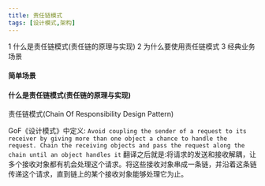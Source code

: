 ```yaml
---
title: 责任链模式
tags: [设计模式,架构]
---
```


1 什么是责任链模式(责任链的原理与实现)
2 为什么要使用责任链模式
3 经典业务场景
<!-- more -->

#### 简单场景

#### 什么是责任链模式(责任链的原理与实现)
责任链模式(Chain Of Responsibility Design Pattern)

GoF《设计模式》中定义:
`Avoid coupling the sender of a request to its receiver by giving more than one object a chance to handle the request. Chain the receiving objects and pass the request along the chain until an object handles it`
翻译之后就是:将请求的发送和接收解耦，让多个接收对象都有机会处理这个请求。将这些接收对象串成一条链，并沿着这条链传递这个请求，直到链上的某个接收对象能够处理它为止。